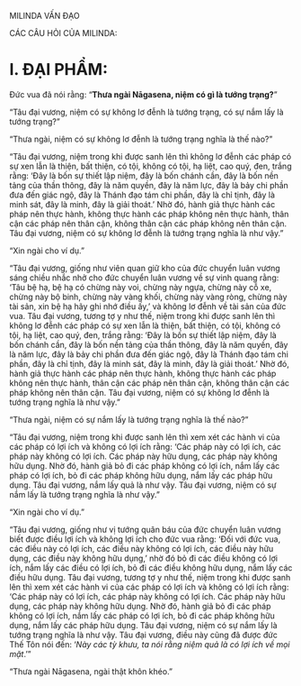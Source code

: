 MILINDA VẤN ĐẠO

CÁC CÂU HỎI CỦA MILINDA:

# I. ĐẠI PHẨM:

Đức vua đã nói rằng: “**Thưa ngài Nāgasena, niệm có gì là tướng trạng?**”

“Tâu đại vương, niệm có sự không lơ đễnh là tướng trạng, có sự nắm lấy là tướng trạng?”

“Thưa ngài, niệm có sự không lơ đễnh là tướng trạng nghĩa là thế nào?”

“Tâu đại vương, niệm trong khi được sanh lên thì không lơ đễnh các pháp có sự xen lẫn là thiện, bất thiện, có tội, không có tội, hạ liệt, cao quý, đen, trắng rằng: ‘Đây là bốn sự thiết lập niệm, đây là bốn chánh cần, đây là bốn nền tảng của thần thông, đây là năm quyền, đây là năm lực, đây là bảy chi phần đưa đến giác ngộ, đây là Thánh đạo tám chi phần, đây là chỉ tịnh, đây là minh sát, đây là minh, đây là giải thoát.’ Nhờ đó, hành giả thực hành các pháp nên thực hành, không thực hành các pháp không nên thực hành, thân cận các pháp nên thân cận, không thân cận các pháp không nên thân cận. Tâu đại vương, niệm có sự không lơ đễnh là tướng trạng nghĩa là như vậy.”

“Xin ngài cho ví dụ.”

“Tâu đại vương, giống như viên quan giữ kho của đức chuyển luân vương sáng chiều nhắc nhở cho đức chuyển luân vương về sự vinh quang rằng: ‘Tâu bệ hạ, bệ hạ có chừng này voi, chừng này ngựa, chừng này cỗ xe, chừng này bộ binh, chừng này vàng khối, chừng này vàng ròng, chừng này tài sản, xin bệ hạ hãy ghi nhớ điều ấy,’ và không lơ đễnh về tài sản của đức vua. Tâu đại vương, tương tợ y như thế, niệm trong khi được sanh lên thì không lơ đễnh các pháp có sự xen lẫn là thiện, bất thiện, có tội, không có tội, hạ liệt, cao quý, đen, trắng rằng: ‘Đây là bốn sự thiết lập niệm, đây là bốn chánh cần, đây là bốn nền tảng của thần thông, đây là năm quyền, đây là năm lực, đây là bảy chi phần đưa đến giác ngộ, đây là Thánh đạo tám chi phần, đây là chỉ tịnh, đây là minh sát, đây là minh, đây là giải thoát.’ Nhờ đó, hành giả thực hành các pháp nên thực hành, không thực hành các pháp không nên thực hành, thân cận các pháp nên thân cận, không thân cận các pháp không nên thân cận. Tâu đại vương, niệm có sự không lơ đễnh là tướng trạng nghĩa là như vậy.”

“Thưa ngài, niệm có sự nắm lấy là tướng trạng nghĩa là thế nào?”

“Tâu đại vương, niệm trong khi được sanh lên thì xem xét các hành vi của các pháp có lợi ích và không có lợi ích rằng: ‘Các pháp này có lợi ích, các pháp này không có lợi ích. Các pháp này hữu dụng, các pháp này không hữu dụng. Nhờ đó, hành giả bỏ đi các pháp không có lợi ích, nắm lấy các pháp có lợi ích, bỏ đi các pháp không hữu dụng, nắm lấy các pháp hữu dụng. Tâu đại vương, nắm lấy quả là như vậy. Tâu đại vương, niệm có sự nắm lấy là tướng trạng nghĩa là như vậy.”

“Xin ngài cho ví dụ.”

“Tâu đại vương, giống như vị tướng quân báu của đức chuyển luân vương biết được điều lợi ích và không lợi ích cho đức vua rằng: ‘Đối với đức vua, các điều này có lợi ích, các điều này không có lợi ích, các điều này hữu dụng, các điều này không hữu dụng,’ nhờ đó bỏ đi các điều không có lợi ích, nắm lấy các điều có lợi ích, bỏ đi các điều không hữu dụng, nắm lấy các điều hữu dụng. Tâu đại vương, tương tợ y như thế, niệm trong khi được sanh lên thì xem xét các hành vi của các pháp có lợi ích và không có lợi ích rằng: ‘Các pháp này có lợi ích, các pháp này không có lợi ích. Các pháp này hữu dụng, các pháp này không hữu dụng. Nhờ đó, hành giả bỏ đi các pháp không có lợi ích, nắm lấy các pháp có lợi ích, bỏ đi các pháp không hữu dụng, nắm lấy các pháp hữu dụng. Tâu đại vương, niệm có sự nắm lấy là tướng trạng nghĩa là như vậy. Tâu đại vương, điều này cũng đã được đức Thế Tôn nói đến: ‘_Này các tỳ khưu, ta nói rằng niệm quả là có lợi ích về mọi mặt_.’”

“Thưa ngài Nāgasena, ngài thật khôn khéo.”
